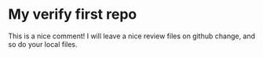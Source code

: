 # My verify first repo
This is a nice comment! I will leave a nice review files on github change, and so do your local files.
